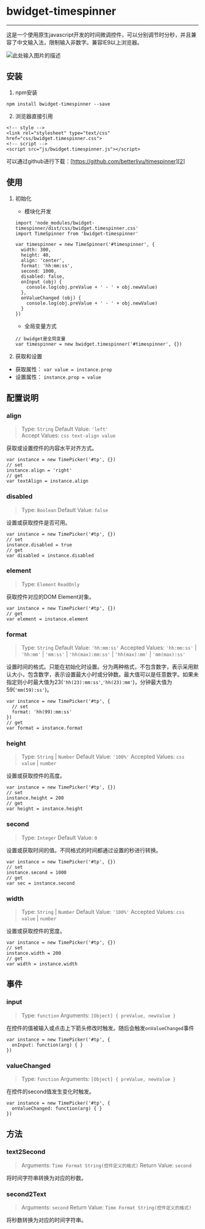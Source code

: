 # bwidget-timespinner
---

  这是一个使用原生javascript开发的时间微调控件，可以分别调节时分秒，并且兼容了中文输入法，限制输入非数字。兼容IE9以上浏览器。
  
  ![此处输入图片的描述][1]

## 安装

1. npm安装

  ```
  npm install bwidget-timespinner --save
  ```
  
2. 浏览器直接引用 

  ```
  <!-- style -->
  <link rel="stylesheet" type="text/css" href="css/bwidget.timespinner.css">
  <!-- script -->
  <script src="js/bwidget.timespinner.js"></script>
  ```

  可以通过github进行下载：[https://github.com/betterliyu/timespinner][2]
  
## 使用

1. 初始化

    - 模块化开发

    ```
    import 'node_modules/bwidget-timespinner/dist/css/bwidget.timespinner.css'
    import TimeSpinner from 'bwidget-timespinner'
      
    var timespinner = new TimeSpinner('#timespinner', {
      width: 300,
      height: 40,
      align: 'center',
      format: 'hh:mm:ss',
      second: 1000,
      disabled: false,
      onInput (obj) {
        console.log(obj.preValue + ' - ' + obj.newValue)
      },
      onValueChanged (obj) {
        console.log(obj.preValue + ' - ' + obj.newValue)
      }
    })
    ```
    
    - 全局变量方式

    ``` 
    // bwidget是全局变量
    var timespinner = new bwidget.timespinner('#timespinner', {})
    ``` 

 
2. 获取和设置
    
 - 获取属性： `var value = instance.prop`
 - 设置属性： `instance.prop = value`

## 配置说明

### **align**

> Type: `String`
> Default Value: `'left'`  
> Accept Values: `css text-align value`

获取或设置控件的内容水平对齐方式。

```
var instance = new TimePicker('#tp', {})
// set
instance.align = 'right'
// get
var textAlign = instance.align
```

### **disabled**

> Type: `Boolean`
> Default Value: `false`

设置或获取控件是否可用。

```
var instance = new TimePicker('#tp', {})
// set
instance.disabled = true
// get
var disabled = instance.disabled
```

### **element**

> Type: `Element`
`ReadOnly`

获取控件对应的DOM Element对象。

```
var instance = new TimePicker('#tp', {})
// get
var element = instance.element
```

### **format**

> Type: `String`
> Default Value: `'hh:mm:ss'`
> Accepted Values: `'hh:mm:ss'` | `'hh:mm'` | `'mm:ss'` | `'hh(max):mm:ss'` | `'hh(max):mm'` | `'mm(max):ss'`

设置时间的格式。只能在初始化时设置。分为两种格式，不包含数字，表示采用默认大小，包含数字，表示设置最大小时或分钟数。最大值可以是任意数字。如果未指定则小时最大值为23(`'hh(23):mm:ss'`,`'hh(23):mm'`)，分钟最大值为59(`'mm(59):ss'`)。

```
var instance = new TimePicker('#tp', {
  // set
  format: 'hh(99):mm:ss'
})
// get
var format = instance.format
```

### **height**

> Type: `String` | `Number`
> Default Value: `'100%'`
> Accepted Values: `css value` | `number`

设置或获取控件的高度。

```
var instance = new TimePicker('#tp', {})
// set
instance.height = 200
// get
var height = instance.height
```


### **second**

> Type: `Integer`
> Default Value: `0`

设置或获取时间的值。不同格式的时间都通过设置的秒进行转换。

```
var instance = new TimePicker('#tp', {})
// set
instance.second = 1000
// get
var sec = instance.second
```
### **width**

> Type: `String` | `Number`
> Default Value: `'100%'`
> Accepted Values: `css value` | `number`

设置或获取控件的宽度。

```
var instance = new TimePicker('#tp', {})
// set
instance.width = 200
// get
var width = instance.width
```




## 事件

### **input**
  
> Type: `function`
> Arguments: `[Object] { preValue, newValue }`

在控件的值被输入或点击上下箭头修改时触发。随后会触发`onValueChanged`事件

```
var instance = new TimePicker('#tp', {
  onInput: function(arg) { }
})
```

### **valueChanged**

> Type: `function`
> Arguments: `[Object] { preValue, newValue }`

在控件的second值发生变化时触发。

```
var instance = new TimePicker('#tp', {
  onValueChanged: function(arg) { }
})
```


## 方法

### **text2Second**

> Arguments: `Time Format String(控件定义的格式)`
> Return Value: `second`

将时间字符串转换为对应的秒数。
    
### **second2Text**

> Arguments: `second`
> Return Value: `Time Format String(控件定义的格式)`

将秒数转换为对应的时间字符串。

    
  [1]: http://ouvy2mvib.bkt.clouddn.com/2017-10-31_15h36_05.png
  [2]: https://github.com/betterliyu/timespinner
  [3]: https://developer.mozilla.org/en-US/docs/Web/CSS/text-align
